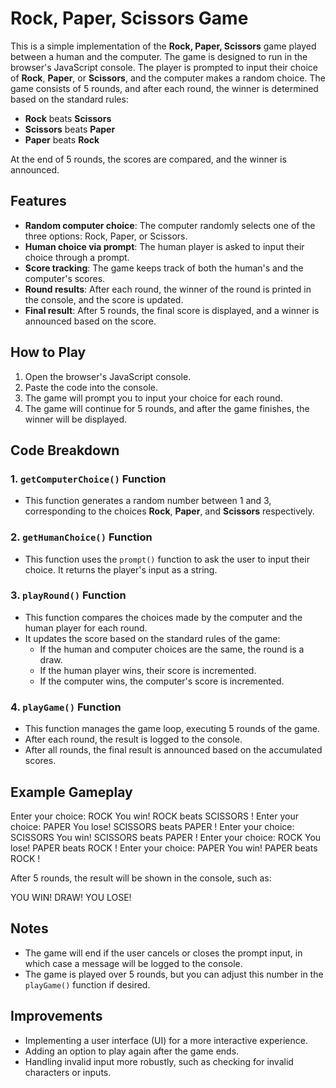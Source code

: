 # Rock, Paper, Scissors Game

This is a simple implementation of the **Rock, Paper, Scissors** game played between a human and the computer. The game is designed to run in the browser's JavaScript console. The player is prompted to input their choice of **Rock**, **Paper**, or **Scissors**, and the computer makes a random choice. The game consists of 5 rounds, and after each round, the winner is determined based on the standard rules:

- **Rock** beats **Scissors**
- **Scissors** beats **Paper**
- **Paper** beats **Rock**

At the end of 5 rounds, the scores are compared, and the winner is announced.

## Features

- **Random computer choice**: The computer randomly selects one of the three options: Rock, Paper, or Scissors.
- **Human choice via prompt**: The human player is asked to input their choice through a prompt.
- **Score tracking**: The game keeps track of both the human's and the computer's scores.
- **Round results**: After each round, the winner of the round is printed in the console, and the score is updated.
- **Final result**: After 5 rounds, the final score is displayed, and a winner is announced based on the score.

## How to Play

1. Open the browser's JavaScript console.
2. Paste the code into the console.
3. The game will prompt you to input your choice for each round.
4. The game will continue for 5 rounds, and after the game finishes, the winner will be displayed.

## Code Breakdown

### 1. `getComputerChoice()` Function
- This function generates a random number between 1 and 3, corresponding to the choices **Rock**, **Paper**, and **Scissors** respectively.
  
### 2. `getHumanChoice()` Function
- This function uses the `prompt()` function to ask the user to input their choice. It returns the player's input as a string.

### 3. `playRound()` Function
- This function compares the choices made by the computer and the human player for each round.
- It updates the score based on the standard rules of the game:
    - If the human and computer choices are the same, the round is a draw.
    - If the human player wins, their score is incremented.
    - If the computer wins, the computer's score is incremented.

### 4. `playGame()` Function
- This function manages the game loop, executing 5 rounds of the game.
- After each round, the result is logged to the console.
- After all rounds, the final result is announced based on the accumulated scores.

## Example Gameplay

Enter your choice: ROCK You win! ROCK beats SCISSORS ! Enter your choice: PAPER You lose! SCISSORS beats PAPER ! Enter your choice: SCISSORS You win! SCISSORS beats PAPER ! Enter your choice: ROCK You lose! PAPER beats ROCK ! Enter your choice: PAPER You win! PAPER beats ROCK !

After 5 rounds, the result will be shown in the console, such as:

YOU WIN!
DRAW!
YOU LOSE!


## Notes

- The game will end if the user cancels or closes the prompt input, in which case a message will be logged to the console.
- The game is played over 5 rounds, but you can adjust this number in the `playGame()` function if desired.
  
## Improvements

- Implementing a user interface (UI) for a more interactive experience.
- Adding an option to play again after the game ends.
- Handling invalid input more robustly, such as checking for invalid characters or inputs.

